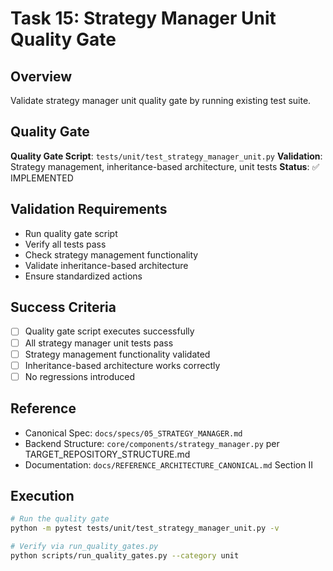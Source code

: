 # Task 15: Strategy Manager Unit Quality Gate

## Overview
Validate strategy manager unit quality gate by running existing test suite.

## Quality Gate
**Quality Gate Script**: `tests/unit/test_strategy_manager_unit.py`
**Validation**: Strategy management, inheritance-based architecture, unit tests
**Status**: ✅ IMPLEMENTED

## Validation Requirements
- Run quality gate script
- Verify all tests pass
- Check strategy management functionality
- Validate inheritance-based architecture
- Ensure standardized actions

## Success Criteria
- [ ] Quality gate script executes successfully
- [ ] All strategy manager unit tests pass
- [ ] Strategy management functionality validated
- [ ] Inheritance-based architecture works correctly
- [ ] No regressions introduced

## Reference
- Canonical Spec: `docs/specs/05_STRATEGY_MANAGER.md`
- Backend Structure: `core/components/strategy_manager.py` per TARGET_REPOSITORY_STRUCTURE.md
- Documentation: `docs/REFERENCE_ARCHITECTURE_CANONICAL.md` Section II

## Execution
```bash
# Run the quality gate
python -m pytest tests/unit/test_strategy_manager_unit.py -v

# Verify via run_quality_gates.py
python scripts/run_quality_gates.py --category unit
```
